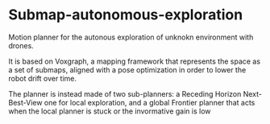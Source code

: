 # Submap-autonomous-exploration

Motion planner for the autonous exploration of unknokn environment with drones. 

It is based on Voxgraph, a mapping framework that represents the space as a set of submaps, aligned with a pose optimization
in order to lower the robot drift over time.

The planner is instead made of two sub-planners: a Receding Horizon Next-Best-View one for local exploration, and a global
Frontier planner that acts when the local planner is stuck or the invormative gain is low
